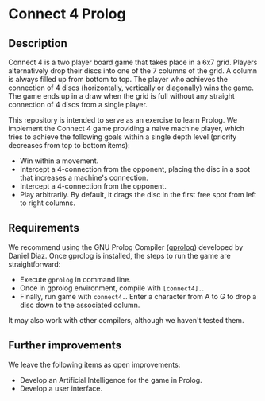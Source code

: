 # Connect 4 Prolog
## Description
Connect 4 is a two player board game that takes place in a 6x7 grid. Players alternatively drop their discs into one of the 7 columns of the grid.
A column is always filled up from bottom to top. The player who achieves the connection of 4 discs (horizontally, vertically or diagonally) wins the game.
The game ends up in a draw when the grid is full without any straight connection of 4 discs from a single player.

This repository is intended to serve as an exercise to learn Prolog. We implement the Connect 4 game providing a naive machine player, which tries to achieve the following goals within a single depth level (priority decreases from top to bottom items):
* Win within a movement.
* Intercept a 4-connection from the opponent, placing the disc in a spot that increases a machine's connection.
* Intercept a 4-connection from the opponent.
* Play arbitrarily. By default, it drags the disc in the first free spot from left to right columns.

## Requirements
We recommend using the GNU Prolog Compiler ([gprolog](http://www.gprolog.org/)) developed by Daniel Diaz. Once gprolog is installed, the steps to run the game are straightforward:
* Execute `gprolog` in command line.
* Once in gprolog environment, compile with `[connect4].`.
* Finally, run game with `connect4.`. Enter a character from A to G to drop a disc down to the associated column.

It may also work with other compilers, although we haven't tested them.

## Further improvements
We leave the following items as open improvements:
* Develop an Artificial Intelligence for the game in Prolog.
* Develop a user interface.
